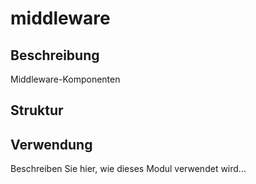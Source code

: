 ﻿# middleware

## Beschreibung
Middleware-Komponenten

## Struktur


## Verwendung
Beschreiben Sie hier, wie dieses Modul verwendet wird...
